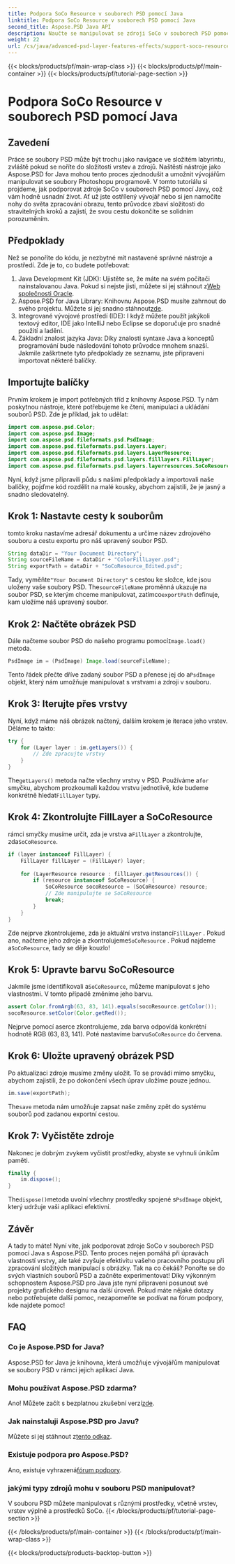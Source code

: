 ```yaml
---
title: Podpora SoCo Resource v souborech PSD pomocí Java
linktitle: Podpora SoCo Resource v souborech PSD pomocí Java
second_title: Aspose.PSD Java API
description: Naučte se manipulovat se zdroji SoCo v souborech PSD pomocí Aspose.PSD for Java pomocí tohoto podrobného tutoriálu.
weight: 22
url: /cs/java/advanced-psd-layer-features-effects/support-soco-resource-psd-files/
---
```


{{< blocks/products/pf/main-wrap-class >}}
{{< blocks/products/pf/main-container >}}
{{< blocks/products/pf/tutorial-page-section >}}

# Podpora SoCo Resource v souborech PSD pomocí Java

## Zavedení
Práce se soubory PSD může být trochu jako navigace ve složitém labyrintu, zvláště pokud se noříte do složitosti vrstev a zdrojů. Naštěstí nástroje jako Aspose.PSD for Java mohou tento proces zjednodušit a umožnit vývojářům manipulovat se soubory Photoshopu programově. V tomto tutoriálu si projdeme, jak podporovat zdroje SoCo v souborech PSD pomocí Javy, což vám hodně usnadní život. 
Ať už jste ostřílený vývojář nebo si jen namočíte nohy do světa zpracování obrazu, tento průvodce zbaví složitosti do stravitelných kroků a zajistí, že svou cestu dokončíte se solidním porozuměním.
## Předpoklady
Než se ponoříte do kódu, je nezbytné mít nastavené správné nástroje a prostředí. Zde je to, co budete potřebovat:
1.  Java Development Kit (JDK): Ujistěte se, že máte na svém počítači nainstalovanou Java. Pokud si nejste jisti, můžete si jej stáhnout z[Web společnosti Oracle](https://www.oracle.com/java/technologies/javase-jdk11-downloads.html).
2. Aspose.PSD for Java Library: Knihovnu Aspose.PSD musíte zahrnout do svého projektu. Můžete si jej snadno stáhnout[zde](https://releases.aspose.com/psd/java/).
3. Integrované vývojové prostředí (IDE): I když můžete použít jakýkoli textový editor, IDE jako IntelliJ nebo Eclipse se doporučuje pro snadné použití a ladění.
4. Základní znalost jazyka Java: Díky znalosti syntaxe Java a konceptů programování bude následování tohoto průvodce mnohem snazší.
Jakmile zaškrtnete tyto předpoklady ze seznamu, jste připraveni importovat některé balíčky.
## Importujte balíčky
Prvním krokem je import potřebných tříd z knihovny Aspose.PSD. Ty nám poskytnou nástroje, které potřebujeme ke čtení, manipulaci a ukládání souborů PSD. Zde je příklad, jak to udělat:
```java
import com.aspose.psd.Color;
import com.aspose.psd.Image;
import com.aspose.psd.fileformats.psd.PsdImage;
import com.aspose.psd.fileformats.psd.layers.Layer;
import com.aspose.psd.fileformats.psd.layers.LayerResource;
import com.aspose.psd.fileformats.psd.layers.filllayers.FillLayer;
import com.aspose.psd.fileformats.psd.layers.layerresources.SoCoResource;
```
Nyní, když jsme připravili půdu s našimi předpoklady a importovali naše balíčky, pojďme kód rozdělit na malé kousky, abychom zajistili, že je jasný a snadno sledovatelný.
## Krok 1: Nastavte cesty k souborům
tomto kroku nastavíme adresář dokumentu a určíme název zdrojového souboru a cestu exportu pro náš upravený soubor PSD.
```java
String dataDir = "Your Document Directory";
String sourceFileName = dataDir + "ColorFillLayer.psd";
String exportPath = dataDir + "SoCoResource_Edited.psd";
```
 
 Tady, vyměňte`"Your Document Directory"` s cestou ke složce, kde jsou uloženy vaše soubory PSD. The`sourceFileName` proměnná ukazuje na soubor PSD, se kterým chceme manipulovat, zatímco`exportPath` definuje, kam uložíme náš upravený soubor.
## Krok 2: Načtěte obrázek PSD
 Dále načteme soubor PSD do našeho programu pomocí`Image.load()` metoda.
```java
PsdImage im = (PsdImage) Image.load(sourceFileName);
```
 
 Tento řádek přečte dříve zadaný soubor PSD a přenese jej do a`PsdImage` objekt, který nám umožňuje manipulovat s vrstvami a zdroji v souboru.
## Krok 3: Iterujte přes vrstvy
Nyní, když máme náš obrázek načtený, dalším krokem je iterace jeho vrstev. Děláme to takto:
```java
try {
    for (Layer layer : im.getLayers()) {
        // Zde zpracujte vrstvy
    }
}
```
 
 The`getLayers()` metoda načte všechny vrstvy v PSD. Používáme a`for` smyčku, abychom prozkoumali každou vrstvu jednotlivě, kde budeme konkrétně hledat`FillLayer` typy.
## Krok 4: Zkontrolujte FillLayer a SoCoResource
 rámci smyčky musíme určit, zda je vrstva a`FillLayer` a zkontrolujte, zda`SoCoResource`.
```java
if (layer instanceof FillLayer) {
    FillLayer fillLayer = (FillLayer) layer;
    
    for (LayerResource resource : fillLayer.getResources()) {
        if (resource instanceof SoCoResource) {
            SoCoResource socoResource = (SoCoResource) resource;
            // Zde manipulujte se SoCoResource
            break;
        }
    }
}
```
 
 Zde nejprve zkontrolujeme, zda je aktuální vrstva instancí`FillLayer` . Pokud ano, načteme jeho zdroje a zkontrolujeme`SoCoResource` . Pokud najdeme a`SoCoResource`, tady se děje kouzlo!
## Krok 5: Upravte barvu SoCoResource
 Jakmile jsme identifikovali a`SoCoResource`, můžeme manipulovat s jeho vlastnostmi. V tomto případě změníme jeho barvu.
```java
assert Color.fromArgb(63, 83, 141).equals(socoResource.getColor());
socoResource.setColor(Color.getRed());
```
 
 Nejprve pomocí aserce zkontrolujeme, zda barva odpovídá konkrétní hodnotě RGB (63, 83, 141). Poté nastavíme barvu`SoCoResource` do červena.
## Krok 6: Uložte upravený obrázek PSD
Po aktualizaci zdroje musíme změny uložit. To se provádí mimo smyčku, abychom zajistili, že po dokončení všech úprav uložíme pouze jednou.
```java
im.save(exportPath);
```
 
 The`save` metoda nám umožňuje zapsat naše změny zpět do systému souborů pod zadanou exportní cestou.
## Krok 7: Vyčistěte zdroje
Nakonec je dobrým zvykem vyčistit prostředky, abyste se vyhnuli únikům paměti.
```java
finally {
    im.dispose();
}
```
 
 The`dispose()`metoda uvolní všechny prostředky spojené s`PsdImage` objekt, který udržuje vaši aplikaci efektivní.
## Závěr
A tady to máte! Nyní víte, jak podporovat zdroje SoCo v souborech PSD pomocí Java s Aspose.PSD. Tento proces nejen pomáhá při úpravách vlastností vrstvy, ale také zvyšuje efektivitu vašeho pracovního postupu při zpracování složitých manipulací s obrázky. Tak na co čekáš? Ponořte se do svých vlastních souborů PSD a začněte experimentovat! 
Díky výkonným schopnostem Aspose.PSD pro Java jste nyní připraveni posunout své projekty grafického designu na další úroveň. Pokud máte nějaké dotazy nebo potřebujete další pomoc, nezapomeňte se podívat na fórum podpory, kde najdete pomoc!
## FAQ
### Co je Aspose.PSD for Java?
Aspose.PSD for Java je knihovna, která umožňuje vývojářům manipulovat se soubory PSD v rámci jejich aplikací Java.
### Mohu používat Aspose.PSD zdarma?
 Ano! Můžete začít s bezplatnou zkušební verzí[zde](https://releases.aspose.com/).
### Jak nainstaluji Aspose.PSD pro Javu?
 Můžete si jej stáhnout z[tento odkaz](https://releases.aspose.com/psd/java/).
### Existuje podpora pro Aspose.PSD?
 Ano, existuje vyhrazená[fórum podpory](https://forum.aspose.com/c/psd/34).
### jakými typy zdrojů mohu v souboru PSD manipulovat?
V souboru PSD můžete manipulovat s různými prostředky, včetně vrstev, vrstev výplně a prostředků SoCo.
{{< /blocks/products/pf/tutorial-page-section >}}

{{< /blocks/products/pf/main-container >}}
{{< /blocks/products/pf/main-wrap-class >}}

{{< blocks/products/products-backtop-button >}}
